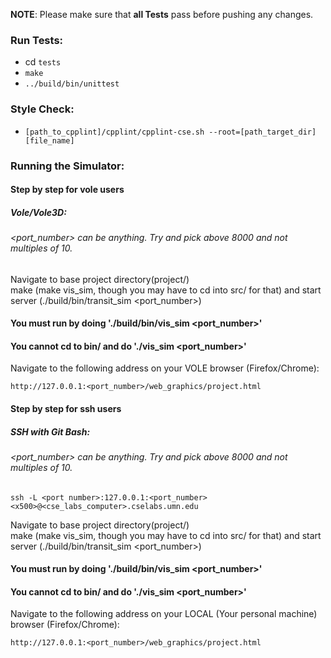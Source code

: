 **NOTE**: Please make sure that **all Tests** pass before pushing any changes. 

### Run Tests:

- cd `tests`
- `make`
- `../build/bin/unittest`

### Style Check:

- `[path_to_cpplint]/cpplint/cpplint-cse.sh --root=[path_target_dir] [file_name]`


### Running the Simulator:

#### Step by step for vole users

##### Vole/Vole3D:  
###### <port_number> can be anything. Try and pick above 8000 and not multiples of 10.  
Navigate to base project directory(project/)  
make (make vis_sim, though you may have to cd into src/ for that) and start server (./build/bin/transit_sim <port_number>)  
#### You must run by doing './build/bin/vis_sim <port_number>'  
#### You cannot cd to bin/ and do './vis_sim <port_number>'  
Navigate to the following address on your VOLE browser (Firefox/Chrome):
```
http://127.0.0.1:<port_number>/web_graphics/project.html
```
  
#### Step by step for ssh users
##### SSH with Git Bash:  
###### <port_number> can be anything. Try and pick above 8000 and not multiples of 10.  
```
ssh -L <port number>:127.0.0.1:<port_number> <x500>@<cse_labs_computer>.cselabs.umn.edu
```
Navigate to base project directory(project/)  
make (make vis_sim, though you may have to cd into src/ for that) and start server (./build/bin/transit_sim <port_number>)  
#### You must run by doing './build/bin/vis_sim <port_number>'  
#### You cannot cd to bin/ and do './vis_sim <port_number>'  
Navigate to the following address on your LOCAL (Your personal machine) browser (Firefox/Chrome):
```
http://127.0.0.1:<port_number>/web_graphics/project.html
```
